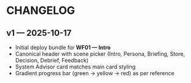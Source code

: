 # CHANGELOG

## v1 — 2025-10-17
- Initial deploy bundle for **WF01 — Intro**
- Canonical header with scene picker (Intro, Persona, Briefing, Store, Decision, Debrief, Feedback)
- System Advisor card matches main card styling
- Gradient progress bar (green → yellow → red) as per reference